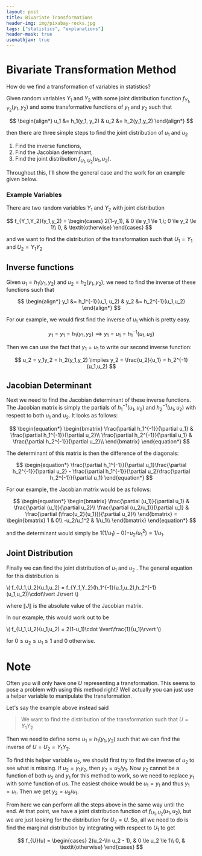 ```yaml
---
layout: post
title: Bivariate Transformations
header-img: img/pixabay-rocks.jpg
tags: ["statistics", "explanations"]
header-mask: true
usemathjax: true
---
```



# Bivariate Transformation Method

How do we find a transformation of variables in statistics?

Given random variables $Y_1$ and $Y_2$ with some joint distribution function $f_{Y_1,Y_2}(y_1,y_2)$ and some transformative functions of $y_1$ and $y_2$ such that

$$
\begin{align*}
    u_1 &= h_1(y_1, y_2) & u_2 &= h_2(y_1,y_2)
\end{align*}
$$

then there are three simple steps to find the joint distribution of $u_1$ and $u_2$

1. Find the inverse functions,
2. Find the Jacobian determinant,
3. Find the joint distribution $f_{U_1,U_2}(u_1,u_2)$.

Throughout this, I'll show the general case and the work for an example given below.

### Example Variables

There are two random variables $Y_1$ and $Y_2$ with joint distribution

$$
    f_{Y_1,Y_2}(y_1,y_2) = \begin{cases}
        2(1-y_1), & 0 \le y_1 \le 1,\; 0 \le y_2 \le 1\\
        0, & \textit{otherwise}
    \end{cases}
$$

and we want to find the distribution of the transformation such that $U_1 = Y_1$ and $U_2 = Y_1Y_2$

## Inverse functions

Given $u_1 = h_1(y_1, y_2)$ and $u_2 = h_2(y_1,y_2)$, we need to find the inverse of these functions such that

$$
\begin{align*}
    y_1 &= h_1^{-1}(u_1, u_2) & y_2 &= h_2^{-1}(u_1,u_2)
\end{align*}
$$

For our example, we would first find the inverse of $u_1$ which is pretty easy. 

$$
    y_1 = y_1 = h_1(y_1,y_2) \implies y_1 = u_1 = h_1^{-1}(u_1,u_2)
$$

Then we can use the fact that $y_1 = u_1$ to write our second inverse function:

$$
    u_2 = y_1y_2 =  h_2(y_1,y_2) \implies y_2 = \frac{u_2}{u_1} = h_2^{-1}(u_1,u_2)
$$

## Jacobian Determinant

Next we need to find the Jacobian determinant of these inverse functions. The Jacobian matrix is simply the partials of $h_1^{-1}(u_1,u_2)$ and $h_2^{-1}(u_1,u_2)$ with respect to both $u_1$ and $u_2$. It looks as follows:

$$
\begin{equation*}
\begin{bmatrix}
    \frac{\partial h_1^{-1}}{\partial u_1} & \frac{\partial h_1^{-1}}{\partial u_2}\\
    \frac{\partial h_2^{-1}}{\partial u_1} & \frac{\partial h_2^{-1}}{\partial u_2}\\
\end{bmatrix}
\end{equation*}
$$

The determinant of this matrix is then the difference of the diagonals:

$$
\begin{equation*}
    \frac{\partial h_1^{-1}}{\partial u_1}\frac{\partial h_2^{-1}}{\partial u_2} - \frac{\partial h_1^{-1}}{\partial u_2}\frac{\partial h_2^{-1}}{\partial u_1}
\end{equation*}
$$

For our example, the Jacobian matrix would be as follows:

$$
\begin{equation*}
\begin{bmatrix}
    \frac{\partial (u_1)}{\partial u_1} & \frac{\partial (u_1)}{\partial u_2}\\
    \frac{\partial (u_2/u_1)}{\partial u_1} & \frac{\partial (\frac{u_2}{u_1})}{\partial u_2}\\
\end{bmatrix} = 
\begin{bmatrix}
    1 & 0\\
    -u_2/u_1^2 & 1/u_1\\
\end{bmatrix}
\end{equation*}
$$

and the determinant would simply be $1(1/u_1)-0(-u_2/u_1^2)=1/u_1$.

## Joint Distribution

Finally we can find the joint distribution of $u_1$ and $u_2$ . The general equation for this distribution is

\\(
    f_{U_1,U_2}(u_1,u_2) = f_{Y_1,Y_2}(h_1^{-1}(u_1,u_2),h_2^{-1}(u_1,u_2))\cdot\lvert J\rvert 
\\)

where $\|J\|$ is the absolute value of the Jacobian matrix.

In our example, this would work out to be

\\(
    f_{U_1,U_2}(u_1,u_2) = 2(1-u_1)\cdot \lvert\frac{1}{u_1}\rvert
\\)

for $0 \le u_2 \le u_1 \le 1$ and $0$ otherwise.

# Note

Often you will only have one $U$ representing a transformation. This seems to pose a problem with using this method right? Well actually you can just use a helper variable to manipulate the transformation.

Let's say the example above instead said 

> We want to find the distribution of the transformation such that $U = Y_1Y_2$

Then we need to define some $u_1 = h_1(y_1,y_2)$ such that we can find the inverse of $U = U_2 = Y_1Y_2$. 

To find this helper variable $u_2$, we should first try to find the inverse of $u_2$ to see what is missing. If $u_2 = y_1y_2$, then $y_2 = u_2/y_1$. Now $y_2$ cannot be a function of both $u_2$ and $y_1$ for this method to work, so we need to replace $y_1$ with some function of $u$s. The easiest choice would be $u_1 = y_1$ and thus $y_1= u_1$. Then we get $y_2 = u_2/u_1$.

From here we can perform all the steps above in the same way until the end. At that point, we have a joint distribution function of $f_{U_1,U_2}(u_1,u_2)$, but we are just looking for the distribution for $U_2 = U$. So, all we need to do is find the marginal distribution by integrating with respect to $U_1$ to get

$$
    f_{U}(u) = \begin{cases}
        2(u_2-\ln u_2 - 1), & 0 \le u_2 \le 1\\
        0, & \textit{otherwise}
    \end{cases}
$$